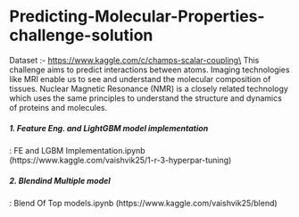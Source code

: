 # Predicting-Molecular-Properties-challenge-solution
Dataset :- https://www.kaggle.com/c/champs-scalar-coupling\
This challenge aims to predict interactions between atoms. Imaging technologies like MRI enable us to see and understand the molecular composition of tissues. Nuclear Magnetic Resonance (NMR) is a closely related technology which uses the same principles to understand the structure and dynamics of proteins and molecules.<br>
<h5>1. Feature Eng. and LightGBM model implementation</h5> : FE and LGBM Implementation.ipynb (https://www.kaggle.com/vaishvik25/1-r-3-hyperpar-tuning)<br>
<h5>2. Blendind Multiple model</h5> : Blend Of Top models.ipynb (https://www.kaggle.com/vaishvik25/blend)
